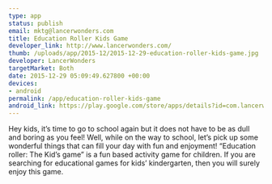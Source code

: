 ```yaml
--- 
type: app
status: publish
email: mktg@lancerwonders.com
title: Education Roller Kids Game
developer_link: http://www.lancerwonders.com/
thumb: /uploads/app/2015-12/2015-12-29-education-roller-kids-game.jpg
developer: LancerWonders
targetMarket: Both
date: 2015-12-29 05:09:49.627800 +00:00
devices: 
- android
permalink: /app/education-roller-kids-game
android_link: https://play.google.com/store/apps/details?id=com.lancerwonders.kids.toddlers.kindergarten.educational.fruits.study
---
```


Hey kids, it’s time to go to school again but it does not have to be as dull and boring as you feel! Well, while on the way to school, let’s pick up some wonderful things that can fill your day with fun and enjoyment!
“Education roller: The Kid’s game” is a fun based activity game for children. If you are searching for educational games for kids’ kindergarten, then you will surely enjoy this game.
